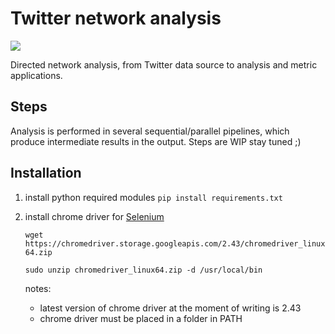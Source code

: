 # Twitter network analysis
<a href='https://travis-ci.org/flaprimo/twitter-network-analysis'><img src='https://secure.travis-ci.org/flaprimo/twitter-network-analysis.png?branch=infomap'></a>

Directed network analysis, from Twitter data source to analysis and metric applications.

## Steps
Analysis is performed in several sequential/parallel pipelines, which produce intermediate results in the output.
Steps are WIP stay tuned ;)

## Installation
1. install python required modules `pip install requirements.txt`

2. install chrome driver for [Selenium](https://selenium-python.readthedocs.io/installation.html#drivers)

   `wget https://chromedriver.storage.googleapis.com/2.43/chromedriver_linux64.zip`
   
   `sudo unzip chromedriver_linux64.zip -d /usr/local/bin`
   
   notes:
      * latest version of chrome driver at the moment of writing is 2.43
      * chrome driver must be placed in a folder in PATH